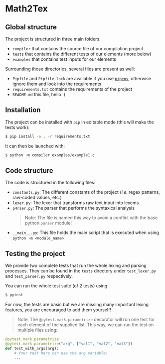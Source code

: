 # Math2Tex

## Global structure

The project is structured in three main folders:
- `compiler` that contains the source file of our compilation project
- `tests` that contains the different tests of our elements (more below)
- `examples` that contains test inputs for our elements

Surrounding those directories, several files are present as well:
- `Pipfile` and `Pipfile.lock` are available if you use [`pipenv`](https://pipenv.pypa.io/en/latest/), otherwise ignore them and look into the requirements
- `requirements.txt` contains the requirements of the project
- `README.md` this file, hello :)

## Installation

The project can be installed with `pip` in editable mode (this will make the tests work):
```bash
$ pip install -e . -r requirements.txt
```

It can then be launched with:
```python
$ python -m compiler examples/example1.c
```

## Code structure

The code is structured in the following files:
- `constants.py`: The different constants of the project (*i.e.* regex patterns, raw-coded values, etc.)
- `lexer.py`: The lexer that transforms raw text input into lexems
- `p4rser.py`: The parser that performs the syntaxical analysis
    > Note: The file is named this way to avoid a conflict with the base python `parser` module!
- `__main__.py`: This file holds the main script that is executed when using `python -m <module_name>`

## Testing the project

We provide two complete tests that run the whole lexing and parsing processes. They can be found in the `tests` directory under `test_lexer.py` and `test_parser.py` respectively.

You can run the whole test suite (of 2 tests) using:
```python
$ pytest
```

For now, the tests are basic but we are missing many important lexing features, you are encouraged to add them yourself!

> Note: The `@pytest.mark.parametrize`  decorator will run one test for each element of the supplied list. This way, we can run the test on multiple files using:

```python
@pytest.mark.parametrize
@pytest.mark.parametrize("arg", ["val1", "val2", "val3"])
def test_with_args(arg):
    # Your test here can use the arg variable!
    ...
```
